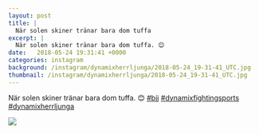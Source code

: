 ```yaml
---
layout: post
title: |
  När solen skiner tränar bara dom tuffa
excerpt: |
  När solen skiner tränar bara dom tuffa. 😊   
date:   2018-05-24 19:31:41 +0000
categories: instagram
background: /instagram/dynamixherrljunga/2018-05-24_19-31-41_UTC.jpg
thumbnail: /instagram/dynamixherrljunga/2018-05-24_19-31-41_UTC.jpg
---
```

När solen skiner tränar bara dom tuffa. 😊 [#bjj](https://www.instagram.com/explore/tags/bjj/) [#dynamixfightingsports](https://www.instagram.com/explore/tags/dynamixfightingsports/) [#dynamixherrljunga](https://www.instagram.com/explore/tags/dynamixherrljunga/)



<img src='/www-dynamix-herrljunga/instagram/dynamixherrljunga/2018-05-24_19-31-41_UTC.jpg' class='img-fluid' />
